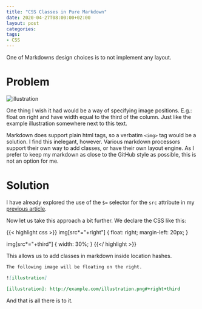 ```yaml
---
title: "CSS Classes in Pure Markdown"
date: 2020-04-27T08:00:00+02:00
layout: post
categories:
tags:
- CSS
---
```


One of Markdowns design choices is to not implement any layout.

# Problem

![illustration]

One thing I wish it had would be a way of specifying image positions. E.g.: float on right and have width equal to the third of the column. Just like the example illustration somewhere next to this text.

Markdown does support plain html tags, so a verbatim `<img>` tag would be a solution. I find this inelegant, however. Various markdown processors support their own way to add classes, or have their own layout engine. As I prefer to keep my markdown as close to the GitHub style as possible, this is not an option for me.

# Solution

I have already explored the use of the `$=` selector for the `src` attribute in my [previous article][post-retina-images].

Now let us take this approach a bit further. We declare the CSS like this:

{{< highlight css >}}
img[src*="+right"] {
  float: right;
  margin-left: 20px;
}
    
img[src*="+third"] {
  width: 30%;
}
{{</ highlight >}}

This allows us to add classes in markdown inside location hashes.

```markdown
The following image will be floating on the right.

![illustration]

[illustration]: http://example.com/illustration.png#+right+third
```

And that is all there is to it.

[post-retina-images]: /2018/01/pure-css-solution-to-retina-images-with-a-single-file/

[illustration]: /images/2020-04-27/illustration.jpg#+right+third
